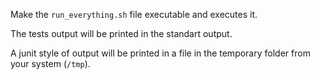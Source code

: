 Make the `run_everything.sh` file executable and executes it.

The tests output will be printed in the standart output.

A junit style of output will be printed in a file in the temporary folder from your system (`/tmp`).
